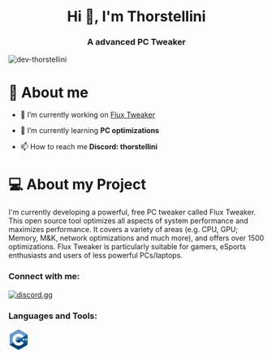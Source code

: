 <h1 align="center">Hi 👋, I'm Thorstellini</h1>
<h3 align="center">A advanced PC Tweaker</h3>

<p align="left"> <img src="https://komarev.com/ghpvc/?username=dev-thorstellini&label=Profile%20views&color=0e75b6&style=flat" alt="dev-thorstellini" /> </p>

# 👋 About me
- 🔭 I’m currently working on [Flux Tweaker](https://github.com/dev-thorstellini/flux-tweaker)

- 🌱 I’m currently learning **PC optimizations**

- 📫 How to reach me **Discord: thorstellini**

# 💻 About my Project
I'm currently developing a powerful, free PC tweaker called Flux Tweaker. This open source tool optimizes all aspects of system performance and maximizes performance. It covers a variety of areas (e.g. CPU, GPU; Memory, M&K, network optimizations and much more), and offers over 1500 optimizations. Flux Tweaker is particularly suitable for gamers, eSports enthusiasts and users of less powerful PCs/laptops.


<h3 align="left">Connect with me:</h3>
<p align="left">
<a href="https://discord.gg/discord.gg" target="blank"><img align="center" src="https://raw.githubusercontent.com/rahuldkjain/github-profile-readme-generator/master/src/images/icons/Social/discord.svg" alt="discord.gg" height="30" width="40" /></a>
</p>

<h3 align="left">Languages and Tools:</h3>
<p align="left"> <a href="https://www.w3schools.com/cpp/" target="_blank" rel="noreferrer"> <img src="https://raw.githubusercontent.com/devicons/devicon/master/icons/cplusplus/cplusplus-original.svg" alt="cplusplus" width="40" height="40"/> </a> </p>
